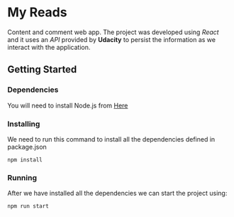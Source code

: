 # My Reads
Content and comment web app. The project was developed using _React_ and it uses an _API_ provided by **Udacity** to persist the information as we interact with the application.
## Getting Started
### Dependencies
You will need to install Node.js from [Here](https://nodejs.org)
### Installing
We need to run this command to install all the dependencies defined in package.json
```
npm install
```
### Running
After we have installed all the dependencies we can start the project using:
```
npm run start
```